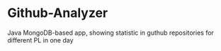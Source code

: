 # Github-Analyzer
Java MongoDB-based app, showing statistic in guthub repositories for different PL in one day
